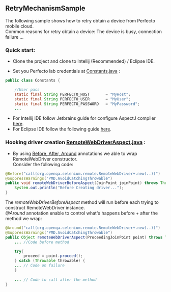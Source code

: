 ## RetryMechanismSample

The following sample shows how to retry obtain a device from Perfecto mobile cloud.<br/>
Common reasons for retry obtain a device: The device is busy, connection failure ... 

### Quick start: 

- Clone the project and clone to Intellij (Recommended) / Eclipse IDE. 

- Set you Perfecto lab credentials at [Constants.java](src/test/java/Constants.java) : 

```Java 
public class Constants {

    //User pass
    static final String PERFECTO_HOST       = "MyHost";
    static final String PERFECTO_USER       = "MyUser";
    static final String PERFECTO_PASSWORD   = "MyPassword";
    ... 
```

- For Intellij IDE follow Jetbrains guide for configure AspectJ compiler [here](https://www.jetbrains.com/help/idea/2016.3/aspectj.html). 
- For Eclipse IDE follow the following guide [here](http://www.eclipse.org/aspectj/). 

### Hooking driver creation [RemoteWebDriverAspect.java](src/test/java/RemoteWebDriverAspect.java) : 
- By using [Before, After, Around](https://eclipse.org/aspectj/doc/next/progguide/semantics-advice.html) annotations we able to wrap RemoteWebDriver constructor. <br/>
Consider the following code: <br/>
```Java 
@Before("call(org.openqa.selenium.remote.RemoteWebDriver+.new(..))")
@SuppressWarnings("PMD.AvoidCatchingThrowable")
public void remoteWebDriverBeforeAspect(JoinPoint joinPoint) throws Throwable {
    System.out.println("Before Creating driver...");
}
```
The *remoteWebDriverBeforeAspect* method will run before each trying to construct RemoteWebDriver instance. <br/> 
*@Around* annotation enable to control what's happens before + after the method we wrap: <br/>
```Java 
@Around("call(org.openqa.selenium.remote.RemoteWebDriver+.new(..))")
@SuppressWarnings("PMD.AvoidCatchingThrowable")
public Object remoteWebDriverAspect(ProceedingJoinPoint point) throws Throwable {
    ... //Code before method 

    try{
        proceed = point.proceed();
    } catch (Throwable throwable) {
    ... // Code on failure 
    }
    
    ... // Code to call after the method 
}
```